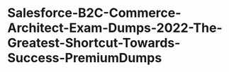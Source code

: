 # Salesforce-B2C-Commerce-Architect-Exam-Dumps-2022-The-Greatest-Shortcut-Towards-Success-PremiumDumps